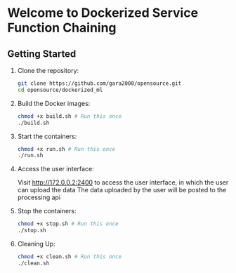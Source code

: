 # Welcome to Dockerized Service Function Chaining

## Getting Started
1. Clone the repository:
    ```bash
    git clone https://github.com/gara2000/opensource.git
    cd opensource/dockerized_ml
    ```

2. Build the Docker images:
    ```bash
    chmod +x build.sh # Run this once
    ./build.sh
    ```

3. Start the containers:
    ```bash
    chmod +x run.sh # Run this once
    ./run.sh
    ```

4. Access the user interface:

    Visit http://172.0.0.2:2400 to access the user interface, in which the user can upload the data
    The data uploaded by the user will be posted to the processing api

5. Stop the containers:
    ```bash
    chmod +x stop.sh # Run this once
    ./stop.sh
    ```

6. Cleaning Up:
    ```bash
    chmod +x clean.sh # Run this once
    ./clean.sh
    ```
